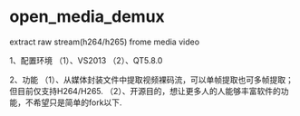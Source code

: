# open_media_demux
extract raw stream(h264/h265) frome media video


1、配置环境
（1）、VS2013
（2）、QT5.8.0

2、功能
（1）、从媒体封装文件中提取视频裸码流，可以单帧提取也可多帧提取；但目前仅支持H264/H265.
（2）、开源目的，想让更多人的人能够丰富软件的功能，不希望只是简单的fork以下.

